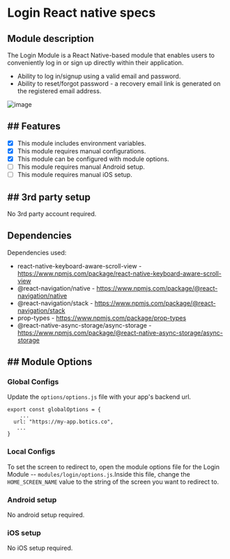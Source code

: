 # Login React native specs

## Module description

The Login Module is a React Native-based module that enables users to conveniently log in or sign up directly within their application.

- Ability to log in/signup using a valid email and password.
- Ability to reset/forgot password - a recovery email link is generated on the registered email address.

![image](https://github.com/cbshoaib/modules/assets/76822297/ef8c9fce-8e05-4dbe-9b19-c89aa94c598c)

## ## Features

 - [x] This module includes environment variables.
 - [x] This module requires manual configurations.
 - [x] This module can be configured with module options.
 - [ ] This module requires manual Android setup.
 - [ ] This module requires manual iOS setup.

## ## 3rd party setup

No 3rd party account required.

## Dependencies

Dependencies used:
 - react-native-keyboard-aware-scroll-view  -  https://www.npmjs.com/package/react-native-keyboard-aware-scroll-view
 - @react-navigation/native  -  https://www.npmjs.com/package/@react-navigation/native
 - @react-navigation/stack  -  https://www.npmjs.com/package/@react-navigation/stack
 - prop-types  -  https://www.npmjs.com/package/prop-types
 - @react-native-async-storage/async-storage  -  https://www.npmjs.com/package/@react-native-async-storage/async-storage

## ## Module Options

### Global Configs

Update the ``options/options.js`` file with your app's backend url.
```
export const globalOptions = {
    ...
  url: "https://my-app.botics.co",
   ...
}
```

### Local Configs

To set the screen to redirect to, open the module options file for the Login Module -- `modules/login/options.js`.Inside this file, change the `HOME_SCREEN_NAME` value to the string of the screen you want to redirect to.

### Android setup

No android setup required.

### iOS setup

No iOS setup required.
